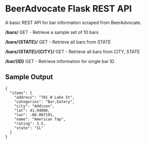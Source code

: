 BeerAdvocate Flask REST API
===========================

A basic REST API for bar information scraped from BeerAdvocate.

__/bars/__
GET - Retrieve a sample set of 10 bars

__/bars/{STATE}/__
GET - Retrieve all bars from STATE

__/bars/{STATE}/{CITY}/__
GET - Retrieve all bars from CITY, STATE

__/bar/{ID}__
GET - Retrieve information for single bar ID

Sample Output
-------------

```
{
  "items": {
    "address": "701 W Lake St", 
    "categories": "Bar,Eatery", 
    "city": "Addison", 
    "lat": 41.94008, 
    "lon": -88.007191, 
    "name": "American Tap", 
    "rating": 3.5, 
    "state": "IL"
  }
}
```
